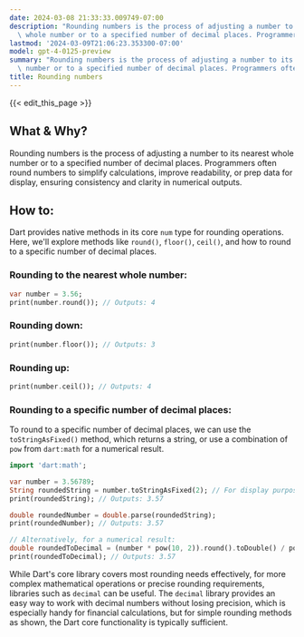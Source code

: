 ```yaml
---
date: 2024-03-08 21:33:33.009749-07:00
description: "Rounding numbers is the process of adjusting a number to its nearest\
  \ whole number or to a specified number of decimal places. Programmers often round\u2026"
lastmod: '2024-03-09T21:06:23.353300-07:00'
model: gpt-4-0125-preview
summary: "Rounding numbers is the process of adjusting a number to its nearest whole\
  \ number or to a specified number of decimal places. Programmers often round\u2026"
title: Rounding numbers
---
```


{{< edit_this_page >}}

## What & Why?

Rounding numbers is the process of adjusting a number to its nearest whole number or to a specified number of decimal places. Programmers often round numbers to simplify calculations, improve readability, or prep data for display, ensuring consistency and clarity in numerical outputs.

## How to:

Dart provides native methods in its core `num` type for rounding operations. Here, we'll explore methods like `round()`, `floor()`, `ceil()`, and how to round to a specific number of decimal places.

### Rounding to the nearest whole number:

```dart
var number = 3.56;
print(number.round()); // Outputs: 4
```

### Rounding down:

```dart
print(number.floor()); // Outputs: 3
```

### Rounding up:

```dart
print(number.ceil()); // Outputs: 4
```

### Rounding to a specific number of decimal places:

To round to a specific number of decimal places, we can use the `toStringAsFixed()` method, which returns a string, or use a combination of `pow` from `dart:math` for a numerical result.

```dart
import 'dart:math';

var number = 3.56789;
String roundedString = number.toStringAsFixed(2); // For display purposes
print(roundedString); // Outputs: 3.57

double roundedNumber = double.parse(roundedString);
print(roundedNumber); // Outputs: 3.57

// Alternatively, for a numerical result:
double roundedToDecimal = (number * pow(10, 2)).round().toDouble() / pow(10, 2);
print(roundedToDecimal); // Outputs: 3.57
```

While Dart's core library covers most rounding needs effectively, for more complex mathematical operations or precise rounding requirements, libraries such as `decimal` can be useful. The `decimal` library provides an easy way to work with decimal numbers without losing precision, which is especially handy for financial calculations, but for simple rounding methods as shown, the Dart core functionality is typically sufficient.
